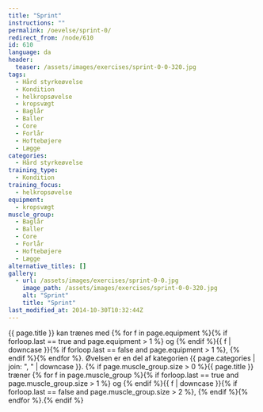 ```yaml
---
title: "Sprint"
instructions: ""
permalink: /oevelse/sprint-0/
redirect_from: /node/610
id: 610
language: da
header:
  teaser: /assets/images/exercises/sprint-0-0-320.jpg
tags:
  - Hård styrkeøvelse
  - Kondition
  - helkropsøvelse
  - kropsvægt
  - Baglår
  - Baller
  - Core
  - Forlår
  - Hoftebøjere
  - Lægge
categories:
  - Hård styrkeøvelse
training_type:
  - Kondition
training_focus:
  - helkropsøvelse
equipment:
  - kropsvægt
muscle_group:
  - Baglår
  - Baller
  - Core
  - Forlår
  - Hoftebøjere
  - Lægge
alternative_titles: []
gallery:
  - url: /assets/images/exercises/sprint-0-0.jpg
    image_path: /assets/images/exercises/sprint-0-0-320.jpg
    alt: "Sprint"
    title: "Sprint"
last_modified_at: 2014-10-30T10:32:44Z
---
```

{{ page.title }} kan trænes med {% for f in page.equipment %}{% if forloop.last == true and page.equipment > 1 %} og {% endif %}{{ f | downcase  }}{% if forloop.last == false and page.equipment > 1 %}, {% endif %}{% endfor %}. Øvelsen er en del af kategorien {{ page.categories | join: ", " | downcase }}. {% if page.muscle_group.size > 0 %}{{ page.title }} træner {% for f in page.muscle_group %}{% if forloop.last == true and page.muscle_group.size > 1 %} og {% endif %}{{ f | downcase }}{% if forloop.last == false and page.muscle_group.size > 2 %}, {% endif %}{% endfor %}.{% endif %}
